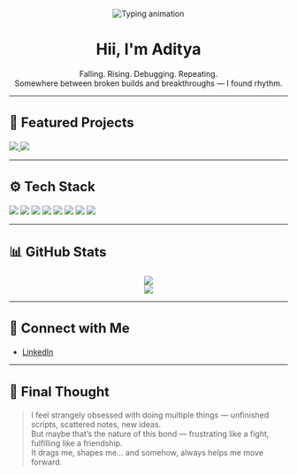 <p align="center">
  <img src="https://readme-typing-svg.herokuapp.com?font=Fira+Code&size=27&pause=1000&color=F7F7F7&center=true&vCenter=true&width=800&lines=echo+'System+booting...';ssh+aditya@github.com;cout+%3C%3C+'Aditya+logged+in';print('Session+started');console.log('Systems+online');" alt="Typing animation" />
</p>


<h1 align="center">Hii, I'm Aditya</h1>
<p align="center">
  Falling. Rising. Debugging. Repeating.<br>
  Somewhere between broken builds and breakthroughs — I found rhythm.
</p>

---

<h2 style="font-size:1.7em;">🚀 Featured Projects</h2>

<p align="left">
  <a href="https://github.com/aditya7balotra/IRcopy">
    <img src="https://github-readme-stats.vercel.app/api/pin/?username=aditya7balotra&repo=IRcopy&theme=tokyonight" />
  </a>
  <a href="https://github.com/aditya7balotra/DigitalClock">
    <img src="https://github-readme-stats.vercel.app/api/pin/?username=aditya7balotra&repo=DigitalClock&theme=tokyonight" />
  </a>
</p>

---

<h2 style="font-size:1.7em;">⚙️ Tech Stack</h2>

<p align="left">
  <img src="https://img.shields.io/badge/-Python-3776AB?style=for-the-badge&logo=python&logoColor=white" />
  <img src="https://img.shields.io/badge/-C++-00599C?style=for-the-badge&logo=c%2B%2B&logoColor=white" />
  <img src="https://img.shields.io/badge/-NumPy-013243?style=for-the-badge&logo=numpy&logoColor=white" />
  <img src="https://img.shields.io/badge/-Pandas-150458?style=for-the-badge&logo=pandas&logoColor=white" />
  <img src="https://img.shields.io/badge/-Matplotlib-11557C?style=for-the-badge&logo=plotly&logoColor=white" />
  <img src="https://img.shields.io/badge/-Linux-333333?style=for-the-badge&logo=linux&logoColor=white" />
  <img src="https://img.shields.io/badge/-Machine%20Learning-FF6F00?style=for-the-badge&logo=scikit-learn&logoColor=white" />
  <img src="https://img.shields.io/badge/-Deep%20Learning-8E2DE2?style=for-the-badge&logo=tensorflow&logoColor=white" />
</p>

---

<h2 style="font-size:1.7em;">📊 GitHub Stats</h2>

<p align="center">
  <img src="https://github-readme-stats.vercel.app/api?username=aditya7balotra&show_icons=true&theme=tokyonight" />
  <br />
  <img src="https://github-readme-streak-stats.herokuapp.com/?user=aditya7balotra&theme=tokyonight" />
</p>

---

<h2 style="font-size:1.7em;">🔗 Connect with Me</h2>

- [LinkedIn](https://www.linkedin.com/in/aditya-balotra-7300072a9)

---

<h2 style="font-size:1.7em;">🎯 Final Thought</h2>

> I feel strangely obsessed with doing multiple things — unfinished scripts, scattered notes, new ideas.  
> But maybe that’s the nature of this bond — frustrating like a fight, fulfilling like a friendship.  
> It drags me, shapes me... and somehow, always helps me move forward.
